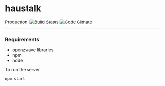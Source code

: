 # haustalk
Production: [![Build Status](https://travis-ci.org/haustalk/haustalk-server.svg?branch=master)](https://travis-ci.org/haustalk/haustalk-server)
[![Code Climate](https://codeclimate.com/github/haustalk/haustalk-server/badges/gpa.svg)](https://codeclimate.com/github/haustalk/haustalk-server)
<br>

---
### Requirements
- openzwave libraries
- npm
- node

To run the server
```bash
npm start
```